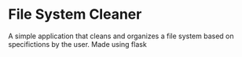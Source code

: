 <h1>File System Cleaner</h1>
<p>A simple application that cleans and organizes a file system based on specifictions by the user. Made using flask</p>
